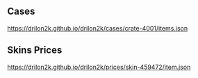 ## Cases

https://drilon2k.github.io/drilon2k/cases/crate-4001/items.json

## Skins Prices

https://drilon2k.github.io/drilon2k/prices/skin-459472/item.json